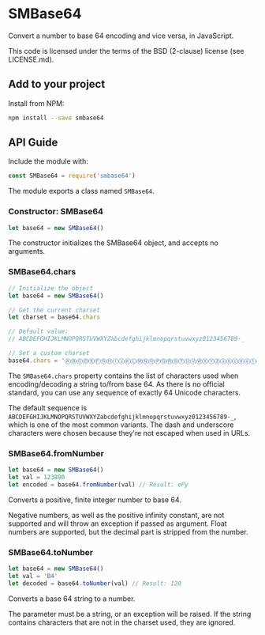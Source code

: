 # SMBase64

Convert a number to base 64 encoding and vice versa, in JavaScript.

This code is licensed under the terms of the BSD (2-clause) license (see LICENSE.md).

## Add to your project

Install from NPM:

````sh
npm install --save smbase64
````

## API Guide

Include the module with:

````js
const SMBase64 = require('smbase64')
````

The module exports a class named `SMBase64`.

### Constructor: SMBase64

````js
let base64 = new SMBase64()
````

The constructor initializes the SMBase64 object, and accepts no arguments.

### SMBase64.chars

````js
// Initialize the object
let base64 = new SMBase64()

// Get the current charset
let charset = base64.chars

// Default value:
// ABCDEFGHIJKLMNOPQRSTUVWXYZabcdefghijklmnopqrstuvwxyz0123456789-_

// Set a custom charset
base64.chars = 'ⒶⒷⒸⒹⒺⒻⒼⒽⒾⒿⓀⓁⓂⓃⓄⓅⓆⓇⓈⓉⓊⓋⓌⓍⓎⓏⓐⓑⓒⓓⓔⓕⓖⓗⓘⓙⓚⓛⓜⓝⓞⓟⓠⓡⓢⓣⓤⓥⓦⓧⓨⓩ①②③④⑤⑥⑦⑧⑨⑩⑪⑫'
````

The `SMBase64.chars` property contains the list of characters used when encoding/decoding a string to/from base 64. As there is no official standard, you can use any sequence of exactly 64 Unicode characters.

The default sequence is `ABCDEFGHIJKLMNOPQRSTUVWXYZabcdefghijklmnopqrstuvwxyz0123456789-_`, which is one of the most common variants. The dash and underscore characters were chosen because they're not escaped when used in URLs.

### SMBase64.fromNumber

````js
let base64 = new SMBase64()
let val = 123890
let encoded = base64.fromNumber(val) // Result: ePy
````

Converts a positive, finite integer number to base 64.

Negative numbers, as well as the positive infinity constant, are not supported and will throw an exception if passed as argument. Float numbers are supported, but the decimal part is stripped from the number.

### SMBase64.toNumber

````js
let base64 = new SMBase64()
let val = 'B4'
let decoded = base64.toNumber(val) // Result: 120 
````

Converts a base 64 string to a number.

The parameter must be a string, or an exception will be raised. If the string contains characters that are not in the charset used, they are ignored.

